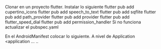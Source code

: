 Clonar en un proyecto flutter.
Instalar lo siguiente
flutter pub add cupertino_icons
flutter pub add speech_to_text
flutter pub add sqflite
flutter pub add path_provider
flutter pub add provider
flutter pub add flutter_speed_dial
flutter pub add permission_handler
Si no funciona actualizar el pubspec.yaml

En el AndroidManifest colocar lo siguiente. A nivel de Application
<manifest xmlns:android="http://schemas.android.com/apk/res/android">
   <application
   ...
   </application>
   <queries>
   ..
   </queries>
   <uses-permission android:name="android.permission.RECORD_AUDIO"/>
   <uses-permission android:name="android.permission.INTERNET"/>
</manifest>
